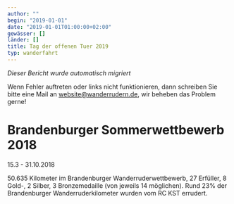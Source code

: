 ```yaml
---
author: ""
begin: "2019-01-01"
date: "2019-01-01T01:00:00+02:00"
gewässer: []
länder: []
title: Tag der offenen Tuer 2019
typ: wanderfahrt
---
```



*Dieser Bericht wurde automatisch migriert*

Wenn Fehler auftreten oder links nicht funktionieren, dann schreiben Sie bitte eine Mail an website@wanderrudern.de, wir beheben das Problem gerne!



# Brandenburger Sommerwettbewerb 2018


15.3 - 31.10.2018

50.635 Kilometer im Brandenburger Wanderruderwettbewerb, 27 Erfüller, 8 Gold-, 2 Silber, 3 Bronzemedaille (von jeweils 14 möglichen). Rund 23% der Brandenburger Wanderruderkilometer wurden vom RC KST errudert.